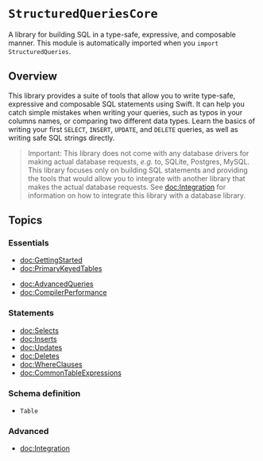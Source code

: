 # ``StructuredQueriesCore``

A library for building SQL in a type-safe, expressive, and composable manner. This module is
automatically imported when you `import StructuredQueries`.

## Overview

This library provides a suite of tools that allow you to write type-safe, expressive and composable
SQL statements using Swift. It can help you catch simple mistakes when writing your queries, such as
typos in your columns names, or comparing two different data types. Learn the basics of writing your
first `SELECT`, `INSERT`, `UPDATE`, and `DELETE` queries, as well as writing safe SQL strings
directly.

> Important: This library does not come with any database drivers for making actual database
> requests, _e.g._ to, SQLite, Postgres, MySQL. This library focuses only on building SQL statements
> and providing the tools that would allow you to integrate with another library that makes the
> actual database requests. See <doc:Integration> for information on how to integrate this library
> with a database library.

## Topics

### Essentials

- <doc:GettingStarted>
- <doc:PrimaryKeyedTables>
<!-- rename: query cookbook -->
- <doc:AdvancedQueries>
- <doc:CompilerPerformance>

### Statements

- <doc:Selects>
- <doc:Inserts>
- <doc:Updates>
- <doc:Deletes>
- <doc:WhereClauses>
- <doc:CommonTableExpressions>

### Schema definition

- ``Table``

### Advanced 

- <doc:Integration>
